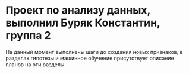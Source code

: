 # Проект по анализу данных, выполнил Буряк Константин, группа 2
На данный момент выполнены шаги до создания новых признаков, в разделах гипотезы и машинное обучение присутствует описание планов на эти разделы.
